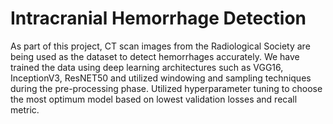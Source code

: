 # Intracranial Hemorrhage Detection



As part of this project, CT scan images from the Radiological Society are being used as the dataset to detect hemorrhages accurately. We have trained the data using deep learning architectures such as VGG16, InceptionV3, ResNET50 and utilized windowing and sampling techniques during the pre-processing phase. 
Utilized hyperparameter tuning to choose the most optimum model based on lowest validation losses and recall metric.
